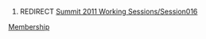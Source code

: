 1.  REDIRECT [Summit 2011 Working
    Sessions/Session016](Summit_2011_Working_Sessions/Session016 "wikilink")

[Membership](Category:Summit_2011_OWASP_Governance_Track "wikilink")